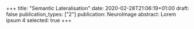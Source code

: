 +++
title: "Semantic Lateralisation"
date: 2020-02-28T21:06:19+01:00
draft: false
publication_types: ["2"]
publication: NeuroImage
abstract: Lorem ipsum 4
selected: true
+++
